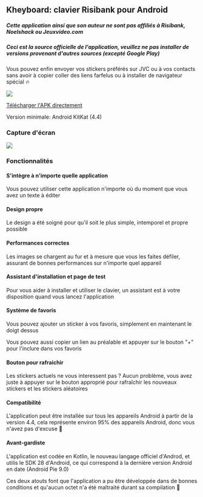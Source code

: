 ## Kheyboard: clavier Risibank pour Android

##### Cette application ainsi que son auteur ne sont pas affiliés à Risibank, Noelshack ou Jeuxvideo.com

##### Ceci est la source officielle de l'application, veuillez ne pas installer de versions provenant d'autres sources (excepté Google Play)

Vous pouvez enfin envoyer vos stickers préférés sur JVC ou à vos contacts sans avoir à copier coller des liens farfelus ou à installer de navigateur spécial 🔥

[![](https://i.imgur.com/9nKVtxf.png)](https://play.google.com/store/apps/details?id=fr.rhaz.kheyboard)

[Télécharger l'APK directement](https://github.com/RHazDev/Kheyboard/raw/master/apk/kheyboard-1.3.apk)

Version minimale: Android KitKat (4.4) 

### Capture d'écran
[![](https://i.imgur.com/YHQRtU0.png)](https://i.imgur.com/3AddqGq.jpg)

### Fonctionnalités

#### S'intègre à n'importe quelle application
Vous pouvez utiliser cette application n'importe où du moment que vous avez un texte à éditer

#### Design propre
Le design a été soigné pour qu'il soit le plus simple, intemporel et propre possible

#### Performances correctes
Les images se chargent au fur et à mesure que vous les faites défiler, assurant de bonnes performances sur n'importe quel appareil

#### Assistant d'installation et page de test
Pour vous aider à installer et utiliser le clavier, un assistant est à votre disposition quand vous lancez l'application

#### Système de favoris
Vous pouvez ajouter un sticker à vos favoris, simplement en maintenant le doigt dessus

Vous pouvez aussi copier un lien au préalable et appuyer sur le bouton "+" pour l'inclure dans vos favoris

#### Bouton pour rafraichir
Les stickers actuels ne vous interessent pas ? Aucun problème, vous avez juste à appuyer sur le bouton approprié pour rafraîchir les nouveaux stickers et les stickers aléatoires

#### Compatibilité
L'application peut être installée sur tous les appareils Android à partir de la version 4.4, cela représente environ 95% des appareils Android, donc vous n'avez pas d'excuse 🦄

#### Avant-gardiste
L'application est codée en Kotlin, le nouveau langage officiel d'Androd, et utilis le SDK 28 d'Android, ce qui correspond à la dernière version Android en date (Android Pie 9.0)

Ces deux atouts font que l'application a pu être développée dans de bonnes conditions et qu'aucun octet n'a été maltraité durant sa compilation 🌈
